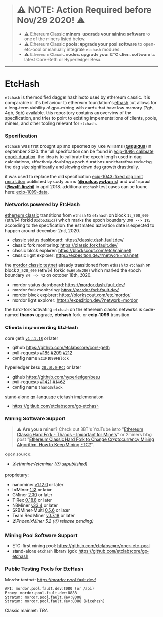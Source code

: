 > # :warning: **NOTE: Action Required before Nov/29 2020!** :warning:
> * :warning: Ethereum Classic **miners: upgrade your mining software** to one of the miners listed below.
> * :warning: Ethereum Classic **pools: upgrade your pool software** to open-etc-pool or manually integrate `etchash` modules.
> * :warning: Ethereum Classic **nodes: upgrade your ETC client software** to latest Core-Geth or Hyperledger Besu.

---

# EtcHash
`etchash` is the modified dagger hashimoto used by ethereum classic. it is comparable in it's behaviour to ethereum foundation's [ethash](https://en.wikipedia.org/wiki/Ethash) but allows for a long-term viability of gpu-mining with cards that have low memory (3gb, 4gb, 6gb) available. this repository contains an overview of the specification, and tries to point to existing implementations of clients, pools, miners, and other tooling relevant for `etchash`.

### Specification

`etchash` was first brought up and specified by luke williams (**[@iquidus](https://github.com/iquidus)**) in september 2020. the full specifcation can be found in [ecip-1099: calibrate epoch duration](https://github.com/ethereumclassic/ECIPs/blob/master/_specs/ecip-1099.md). the idea is to calibrate the epoch length used in dag calculations, effectively doubling epoch durations and therefore reducing the dag size significantly and slowing down dag growth drastically.

it was used to replace the old specification [ecip-1043: fixed dag limit restriction](https://github.com/ethereumclassic/ECIPs/blob/master/_specs/ecip-1043.md) published by cody burns (**[@realcodywburns](https://github.com/realcodywburns)**) and wolf spraul (**[@wolf-linzhi](https://github.com/wolf-linzhi)**) in april 2018. additional `etchash` test cases can be found here: [ecip-1099-data](https://github.com/iquidus/ecip-1099-data).

### Networks powered by EtcHash

[ethereum classic](https://ethereumclassic.org) transitions from `ethash` to `etchash` on block `11_700_000` (eth/64 forkid `0xdb63a1ca`) which marks the epoch boundary `390 --> 195` according to the specification. the estimated activation date is expected to happen around december 2nd, 2020.
* classic status dashboard: https://classic.dash.fault.dev/
* classic fork monitoring: https://classic.fork.fault.dev/
* classic block explorer: https://blockscout.com/etc/mainnet/
* classic light explorer: https://expedition.dev/?network=mainnet

the [mordor classic testnet](https://github.com/eth-classic/mordor) already transitioned from `ethash` to `etchash` on block `2_520_000` (eth/64 forkid `0x66b5c286`) which marked the epoch boundary `84 --> 42` on october 18th, 2020.
* mordor status dashboard: https://mordor.dash.fault.dev/
* mordor fork monitoring: https://mordor.fork.fault.dev/
* mordor block explorer: https://blockscout.com/etc/mordor/
* mordor light explorer: https://expedition.dev/?network=mordor

the hard-fork activating `etchash` on the ethereum classic networks is code-named **thanos** upgrade, **etchash** fork, or **ecip-1099** transition.

### Clients implementing EtcHash

core geth [`v1.11.18`](https://github.com/etclabscore/core-geth/releases/tag/v1.11.18) or later
* github https://github.com/etclabscore/core-geth
* pull-requests [#186](https://github.com/etclabscore/core-geth/pull/186) [#209](https://github.com/etclabscore/core-geth/pull/209) [#212](https://github.com/etclabscore/core-geth/pull/212)
* config name `ECIP1099FBlock`

hyperledger besu [`20.10.0-RC2`](https://github.com/hyperledger/besu/releases/tag/20.10.0-RC2) or later
* github https://github.com/hyperledger/besu
* pull-requests [#1421](https://github.com/hyperledger/besu/pull/1421) [#1462](https://github.com/hyperledger/besu/pull/1462)
* config name `thanosBlock`

stand-alone go-language etchash implemenation
* https://github.com/etclabscore/go-etchash

### Mining Software Support

> :warning: **Are you a miner?** Check out BBT's YouTube intro "[Ethereum Classic Hard Fork - Thanos - Important for Miners](https://www.youtube.com/watch?v=Yo1zLzhYzv8)" or 2miners blog post "[Ethereum Classic Hard Fork to Change Cryptocurrency Mining Algorithm. How to Keep Mining ETC?](https://2miners.com/blog/ethereum-classic-hard-fork-to-change-cryptocurrency-mining-algorithm-how-to-keep-mining-etc/)".

open source:
* _:hourglass_flowing_sand: ethminer/etcminer (:clock11: unpublished)_

proprietary:
* nanominer [v1.12.0](https://github.com/nanopool/nanominer/releases/tag/v1.12.0) or later
* lolMiner [1.12](https://github.com/Lolliedieb/lolMiner-releases/releases/tag/1.12) or later
* GMiner [2.30](https://github.com/develsoftware/GMinerRelease/releases/tag/2.30) or later
* T-Rex [0.18.8](https://github.com/trexminer/T-Rex/releases/tag/0.18.8) or later
* NBMiner [v33.4](https://github.com/NebuTech/NBMiner/releases/tag/v33.4) or later
* SRBMiner-Multi [0.5.6](https://github.com/doktor83/SRBMiner-Multi/releases/tag/0.5.6) or later
* Team Red Miner [v0.7.18](https://github.com/todxx/teamredminer/releases/tag/0.7.18) or later
* _:hourglass_flowing_sand: PhoenixMiner 5.2 (:clock11: release pending)_

### Mining Pool Software Support

* ETC-first mining pool: https://github.com/etclabscore/open-etc-pool
* stand-alone `etchash` library (go): https://github.com/etclabscore/go-etchash

### Public Testing Pools for EtcHash

Mordor testnet: https://mordor.pool.fault.dev/

```
API: mordor.pool.fault.dev:8080 (or /api)
Proxy: mordor.pool.fault.dev:8888
Stratum: mordor.pool.fault.dev:8008
Stratum: mordor.pool.fault.dev:8088 (Nicehash)
```

Classic mainnet: _TBA_
